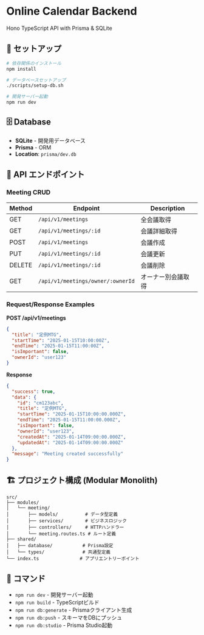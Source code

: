 # Online Calendar Backend

Hono TypeScript API with Prisma & SQLite

## 🚀 セットアップ

```bash
# 依存関係のインストール
npm install

# データベースセットアップ
./scripts/setup-db.sh

# 開発サーバー起動
npm run dev
```

## 🗄️ Database

- **SQLite** - 開発用データベース
- **Prisma** - ORM
- **Location**: `prisma/dev.db`

## 📡 API エンドポイント

### Meeting CRUD

| Method | Endpoint | Description |
|--------|----------|-------------|
| GET | `/api/v1/meetings` | 全会議取得 |
| GET | `/api/v1/meetings/:id` | 会議詳細取得 |
| POST | `/api/v1/meetings` | 会議作成 |
| PUT | `/api/v1/meetings/:id` | 会議更新 |
| DELETE | `/api/v1/meetings/:id` | 会議削除 |
| GET | `/api/v1/meetings/owner/:ownerId` | オーナー別会議取得 |

### Request/Response Examples

**POST /api/v1/meetings**
```json
{
  "title": "定例MTG",
  "startTime": "2025-01-15T10:00:00Z",
  "endTime": "2025-01-15T11:00:00Z",
  "isImportant": false,
  "ownerId": "user123"
}
```

**Response**
```json
{
  "success": true,
  "data": {
    "id": "cm123abc",
    "title": "定例MTG",
    "startTime": "2025-01-15T10:00:00.000Z",
    "endTime": "2025-01-15T11:00:00.000Z",
    "isImportant": false,
    "ownerId": "user123",
    "createdAt": "2025-01-14T09:00:00.000Z",
    "updatedAt": "2025-01-14T09:00:00.000Z"
  },
  "message": "Meeting created successfully"
}
```

## 🏗️ プロジェクト構成 (Modular Monolith)

```
src/
├── modules/
│   └── meeting/
│       ├── models/          # データ型定義
│       ├── services/        # ビジネスロジック
│       ├── controllers/     # HTTPハンドラー
│       └── meeting.routes.ts # ルート定義
├── shared/
│   ├── database/           # Prisma設定
│   └── types/              # 共通型定義
└── index.ts               # アプリエントリーポイント
```

## 📝 コマンド

- `npm run dev` - 開発サーバー起動
- `npm run build` - TypeScriptビルド
- `npm run db:generate` - Prismaクライアント生成
- `npm run db:push` - スキーマをDBにプッシュ
- `npm run db:studio` - Prisma Studio起動